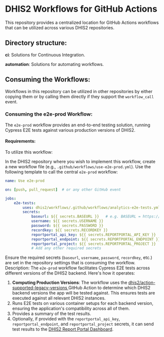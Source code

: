 # DHIS2 Workflows for GitHub Actions

This repository provides a centralized location for GitHub Actions workflows that can be utilized across various DHIS2 repositories.

## Directory structure:
**ci**: Solutions for Continuous Integration.

**automation**: Solutions for automating workflows.
## Consuming the Workflows:
Workflows in this repository can be utilized in other repositories by either copying them or by calling them directly if they support the `workflow_call` event.

### Consuming the e2e-prod Workflow:
The `e2e-prod` workflow provides an end-to-end testing solution, running Cypress E2E tests against various production versions of DHIS2.

#### Requirements:
To utilize this workflow:

In the DHIS2 repository where you wish to implement this workflow, create a new workflow file (e.g., `.github/workflows/use-e2e-prod.yml`).
Use the following template to call the central `e2e-prod` workflow:

```yaml
name: Use e2e-prod

on: [push, pull_request]  # or any other GitHub event

jobs:
    e2e-tests:
        uses: dhis2/workflows/.github/workflows/analytics-e2e-tests.yml@main
        secrets:
            baseurl: ${{ secrets.BASEURL }}   # e.g. BASEURL = https://test.e2e.dhis2.org/analytics-dev
            username: ${{ secrets.USERNAME }}
            password: ${{ secrets.PASSWORD }}
            recordkey: ${{ secrets.RECORDKEY }}
            reportportal_api_key: ${{ secrets.REPORTPORTAL_API_KEY }}
            reportportal_endpoint: ${{ secrets.REPORTPORTAL_ENDPOINT }}
            reportportal_project: ${{ secrets.REPORTPORTAL_PROJECT }}
            # Add any other required secrets
```


Ensure the required secrets (`baseurl`, `username`, `password`, `recordkey`, etc.) are set in the repository settings that is consuming the workflow.
Description:
The `e2e-prod` workflow facilitates Cypress E2E tests across different versions of the DHIS2 backend. Here's how it operates:


1. **Computing Production Versions**: The workflow uses the [dhis2/action-supported-legacy-versions ](https://github.com/dhis2/action-supported-legacy-versions "dhis2/action-supported-legacy-versions ")GitHub Action to determine which DHIS2 backend versions the app will be tested against. This ensures tests are executed against all relevant DHIS2 instances.
2. Runs E2E tests on various container setups for each backend version, ensuring the application's compatibility across all of them.
3. Provides a summary of the test results.
4. Optionally, if provided with the `reportportal_api_key`, `reportportal_endpoint`, and `reportportal_project` secrets, it can send test results to the [DHIS2 Report Portal Dashboard](https://test.reports.dhis2.org/ "DHIS2 Report Portal Dashboard").